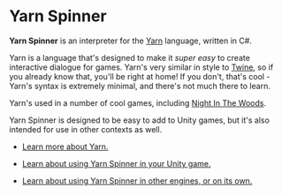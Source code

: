 # Yarn Spinner

**Yarn Spinner** is an interpreter for the <a href="http://github.com/infiniteammoinc/Yarn">Yarn</a> language, written in C#.

Yarn is a language that's designed to make it *super easy* to create interactive dialogue for games. Yarn's very similar in style to <a href="http://twinery.org">Twine</a>, so if you already know that, you'll be right at home! If you don't, that's cool - Yarn's syntax is extremely minimal, and there's not much there to learn.

Yarn's used in a number of cool games, including <a href="TODO">Night In The Woods</a>. 

Yarn Spinner is designed to be easy to add to Unity games, but it's also intended for use in other contexts as well.

* <a href="TODO">Learn more about Yarn.</a>

* <a href="TOOD">Learn about using Yarn Spinner in your Unity game.</a>

* <a href="TOOD">Learn about using Yarn Spinner in other engines, or on its own.</a>



<!-- TODO: screenshots; permission for screenshots -->
